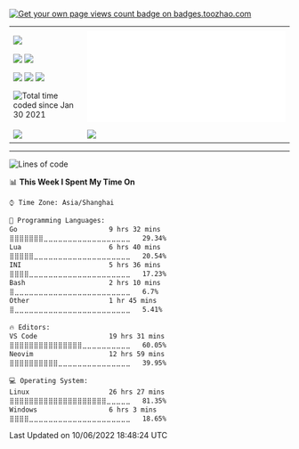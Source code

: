 <p align="left">  
<a href="https://badges.toozhao.com/stats/01FQP76TP6ZBNKKYXKKWX9BGJ8"><img src="https://badges.toozhao.com/badges/01FQP76TP6ZBNKKYXKKWX9BGJ8/blue.svg" alt="Get your own page views count badge on badges.toozhao.com" /></a>
</p>

<table >
    <tr>
        <td>
        <p><img src="https://img.shields.io/badge/ArchLinux-666699?logo=archlinux&style=for-the-badge"></p>
        <p><img src="https://img.shields.io/badge/VsCode-3399CC?logo=VisualStudioCode&style=for-the-badge">
        <img src="https://img.shields.io/badge/Neovim-339999?logo=Neovim&style=for-the-badge"></p>
        <p><img src="https://img.shields.io/badge/Go-9cf?logo=Go&style=for-the-badge">
        <img src="https://img.shields.io/badge/Lua-003399?logo=Lua&style=for-the-badge">
        <img src="https://img.shields.io/badge/Rust-FF6666?logo=Rust&style=for-the-badge"></p>
        <p href="https://wakatime.com/@4b53d00f-9d2e-4966-822f-ea918cbec9e7"><img src="https://wakatime.com/badge/user/4b53d00f-9d2e-4966-822f-ea918cbec9e7.svg" alt="Total time coded since Jan 30 2021" /></p>
        </td>
        <td><a href="#!"><img src="./calendar.svg"  ></a></td>
    </tr>
    <tr>
    <td><a><img src="https://github-readme-stats.vercel.app/api?username=isther&include_all_commits=true&show_icons=true&hide_border=true&theme=dracula"/></a></td>
    <td><img src="https://github-readme-stats.vercel.app/api/top-langs/?username=isther&layout=compact&hide_border=true&theme=onedark&hide=javascript,html,css"/></td>
    </tr>
</table>

---

<!--START_SECTION:waka-->
![Lines of code](https://img.shields.io/badge/From%20Hello%20World%20I%27ve%20Written-19%20Thousand%20lines%20of%20code-blue)

📊 **This Week I Spent My Time On** 

```text
⌚︎ Time Zone: Asia/Shanghai

💬 Programming Languages: 
Go                       9 hrs 32 mins       ⣿⣿⣿⣿⣿⣿⣿⣀⣀⣀⣀⣀⣀⣀⣀⣀⣀⣀⣀⣀⣀⣀⣀⣀⣀   29.34% 
Lua                      6 hrs 40 mins       ⣿⣿⣿⣿⣿⣀⣀⣀⣀⣀⣀⣀⣀⣀⣀⣀⣀⣀⣀⣀⣀⣀⣀⣀⣀   20.54% 
INI                      5 hrs 36 mins       ⣿⣿⣿⣿⣀⣀⣀⣀⣀⣀⣀⣀⣀⣀⣀⣀⣀⣀⣀⣀⣀⣀⣀⣀⣀   17.23% 
Bash                     2 hrs 10 mins       ⣿⣀⣀⣀⣀⣀⣀⣀⣀⣀⣀⣀⣀⣀⣀⣀⣀⣀⣀⣀⣀⣀⣀⣀⣀   6.7% 
Other                    1 hr 45 mins        ⣿⣀⣀⣀⣀⣀⣀⣀⣀⣀⣀⣀⣀⣀⣀⣀⣀⣀⣀⣀⣀⣀⣀⣀⣀   5.41%

🔥 Editors: 
VS Code                  19 hrs 31 mins      ⣿⣿⣿⣿⣿⣿⣿⣿⣿⣿⣿⣿⣿⣿⣿⣀⣀⣀⣀⣀⣀⣀⣀⣀⣀   60.05% 
Neovim                   12 hrs 59 mins      ⣿⣿⣿⣿⣿⣿⣿⣿⣿⣿⣀⣀⣀⣀⣀⣀⣀⣀⣀⣀⣀⣀⣀⣀⣀   39.95%

💻 Operating System: 
Linux                    26 hrs 27 mins      ⣿⣿⣿⣿⣿⣿⣿⣿⣿⣿⣿⣿⣿⣿⣿⣿⣿⣿⣿⣿⣀⣀⣀⣀⣀   81.35% 
Windows                  6 hrs 3 mins        ⣿⣿⣿⣿⣀⣀⣀⣀⣀⣀⣀⣀⣀⣀⣀⣀⣀⣀⣀⣀⣀⣀⣀⣀⣀   18.65%

```


 Last Updated on 10/06/2022 18:48:24 UTC
<!--END_SECTION:waka-->
